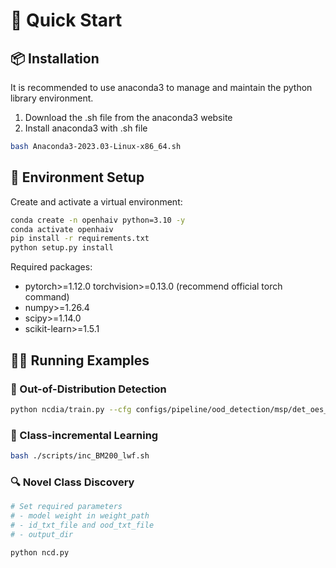 
# 🚀 Quick Start

## 📦 Installation

It is recommended to use anaconda3 to manage and maintain the python library environment.

1. Download the .sh file from the anaconda3 website
2. Install anaconda3 with .sh file

```bash
bash Anaconda3-2023.03-Linux-x86_64.sh
```

## 🔧 Environment Setup

Create and activate a virtual environment:
```bash
conda create -n openhaiv python=3.10 -y
conda activate openhaiv
pip install -r requirements.txt
python setup.py install
```

Required packages:

* pytorch>=1.12.0 torchvision>=0.13.0 (recommend official torch command)
* numpy>=1.26.4
* scipy>=1.14.0
* scikit-learn>=1.5.1

## 🏃‍♂️ Running Examples

### **🚨 Out-of-Distribution Detection**

```bash
python ncdia/train.py --cfg configs/pipeline/ood_detection/msp/det_oes_rn50_msp_train.yaml --opts device='cuda:0'
```

### **🌱 Class-incremental Learning**

```bash
bash ./scripts/inc_BM200_lwf.sh  
```

### **🔍 Novel Class Discovery**

```bash
# Set required parameters
# - model weight in weight_path
# - id_txt_file and ood_txt_file
# - output_dir

python ncd.py
```
